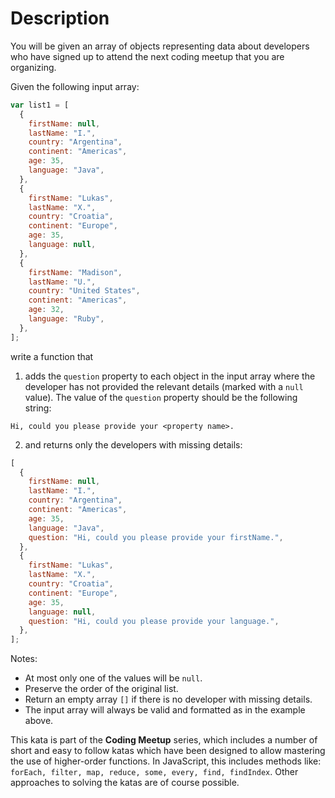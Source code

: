# Description

You will be given an array of objects representing data about developers who have signed up to attend the next coding meetup that you are organizing.

Given the following input array:

```javascript
var list1 = [
  {
    firstName: null,
    lastName: "I.",
    country: "Argentina",
    continent: "Americas",
    age: 35,
    language: "Java",
  },
  {
    firstName: "Lukas",
    lastName: "X.",
    country: "Croatia",
    continent: "Europe",
    age: 35,
    language: null,
  },
  {
    firstName: "Madison",
    lastName: "U.",
    country: "United States",
    continent: "Americas",
    age: 32,
    language: "Ruby",
  },
];
```

write a function that

1.  adds the `question` property to each object in the input array where the developer has not provided the relevant details (marked with a `null` value). The value of the `question` property should be the following string:

`Hi, could you please provide your <property name>.`

2.  and returns only the developers with missing details:

```javascript
[
  {
    firstName: null,
    lastName: "I.",
    country: "Argentina",
    continent: "Americas",
    age: 35,
    language: "Java",
    question: "Hi, could you please provide your firstName.",
  },
  {
    firstName: "Lukas",
    lastName: "X.",
    country: "Croatia",
    continent: "Europe",
    age: 35,
    language: null,
    question: "Hi, could you please provide your language.",
  },
];
```

Notes:

- At most only one of the values will be `null`.
- Preserve the order of the original list.
- Return an empty array `[]` if there is no developer with missing details.
- The input array will always be valid and formatted as in the example above.

This kata is part of the **Coding Meetup** series, which includes a number of short and easy to follow katas which have been designed to allow mastering the use of higher-order functions. In JavaScript, this includes methods like: `forEach, filter, map, reduce, some, every, find, findIndex`. Other approaches to solving the katas are of course possible.
